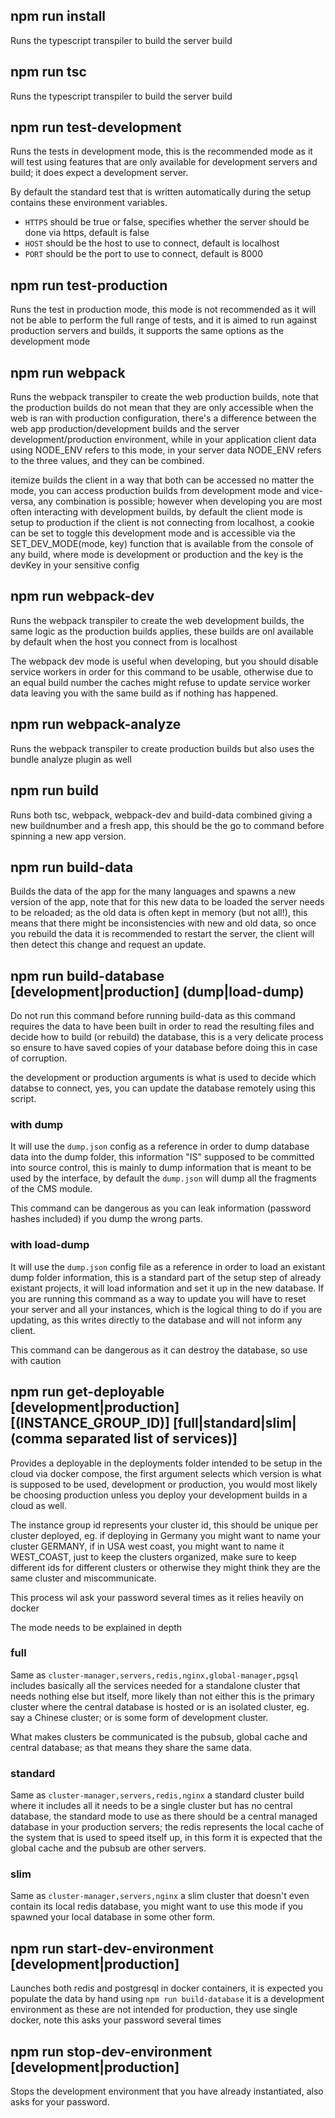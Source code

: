 ## npm run install

Runs the typescript transpiler to build the server build

## npm run tsc

Runs the typescript transpiler to build the server build

## npm run test-development

Runs the tests in development mode, this is the recommended mode as it will test using features that are only available for development servers and build; it does expect a development server.

By default the standard test that is written automatically during the setup contains these environment variables.

 - `HTTPS` should be true or false, specifies whether the server should be done via https, default is false
 - `HOST` should be the host to use to connect, default is localhost
 - `PORT` should be the port to use to connect, default is 8000

## npm run test-production

Runs the test in production mode, this mode is not recommended as it will not be able to perform the full range of tests, and it is aimed to run against production servers and builds, it supports the same options as the development mode

## npm run webpack

Runs the webpack transpiler to create the web production builds, note that the production builds do not mean that they are only accessible when the web is ran with production configuration, there's a difference between the web app production/development builds and the server development/production environment, while in your application client data using NODE_ENV refers to this mode, in your server data NODE_ENV refers to the three values, and they can be combined.

itemize builds the client in a way that both can be accessed no matter the mode, you can access production builds from development mode and vice-versa, any combination is possible; however when developing you are most often interacting with development builds, by default the client mode is setup to production if the client is not connecting from localhost, a cookie can be set to toggle this development mode and is accessible via the SET_DEV_MODE(mode, key) function that is available from the console of any build, where mode is development or production and the key is the devKey in your sensitive config

## npm run webpack-dev

Runs the webpack transpiler to create the web development builds, the same logic as the production builds applies, these builds are onl available by default when the host you connect from is localhost

The webpack dev mode is useful when developing, but you should disable service workers in order for this command to be usable, otherwise due to an equal build number the caches might refuse to update service worker data leaving you with the same build as if nothing has happened.

## npm run webpack-analyze

Runs the webpack transpiler to create production builds but also uses the bundle analyze plugin as well

## npm run build

Runs both tsc, webpack, webpack-dev and build-data combined giving a new buildnumber and a fresh app, this should be the go to command before spinning a new app version.

## npm run build-data

Builds the data of the app for the many languages and spawns a new version of the app, note that for this new data to be loaded the server needs to be reloaded; as the old data is often kept in memory (but not all!), this means that there might be inconsistencies with new and old data, so once you rebuild the data it is recommended to restart the server, the client will then detect this change and request an update.

## npm run build-database [development|production] (dump|load-dump)

Do not run this command before running build-data as this command requires the data to have been built in order to read the resulting files and decide how to build (or rebuild) the database, this is a very delicate process so ensure to have saved copies of your database before doing this in case of corruption.

the development or production arguments is what is used to decide which databse to connect, yes, you can update the database remotely using this script.

### with dump

It will use the `dump.json` config as a reference in order to dump database data into the dump folder, this information "IS" supposed to be committed into source control, this is mainly to dump information that is meant to be used by the interface, by default the `dump.json` will dump all the fragments of the CMS module.

This command can be dangerous as you can leak information (password hashes included) if you dump the wrong parts.

### with load-dump

It will use the `dump.json` config file as a reference in order to load an existant dump folder information, this is a standard part of the setup step of already existant projects, it will load information and set it up in the new database. If you are running this command as a way to update you will have to reset your server and all your instances, which is the logical thing to do if you are updating, as this writes directly to the database and will not inform any client.

This command can be dangerous as it can destroy the database, so use with caution

## npm run get-deployable [development|production] [(INSTANCE_GROUP_ID)] [full|standard|slim|(comma separated list of services)]

Provides a deployable in the deployments folder intended to be setup in the cloud via docker compose, the first argument selects which version is what is supposed to be used, development or production, you would most likely be choosing production unless you deploy your development builds in a cloud as well.

The instance group id represents your cluster id, this should be unique per cluster deployed, eg. if deploying in Germany you might want to name your cluster GERMANY, if in USA west coast, you might want to name it WEST_COAST, just to keep the clusters organized, make sure to keep different ids for different clusters or otherwise they might think they are the same cluster and miscommunicate.

This process wil ask your password several times as it relies heavily on docker

The mode needs to be explained in depth

### full

Same as `cluster-manager,servers,redis,nginx,global-manager,pgsql` includes basically all the services needed for a standalone cluster that needs nothing else but itself, more likely than not either this is the primary cluster where the central database is hosted or is an isolated cluster, eg. say a Chinese cluster; or is some form of development cluster.

What makes clusters be communicated is the pubsub, global cache and central database; as that means they share the same data.

### standard

Same as `cluster-manager,servers,redis,nginx` a standard cluster build where it includes all it needs to be a single cluster but has no central database, the standard mode to use as there should be a central managed database in your production servers; the redis represents the local cache of the system that is used to speed itself up, in this form it is expected that the global cache and the pubsub are other servers.

### slim

Same as `cluster-manager,servers,nginx` a slim cluster that doesn't even contain its local redis database, you might want to use this mode if you spawned your local database in some other form.

## npm run start-dev-environment [development|production]

Launches both redis and postgresql in docker containers, it is expected you populate the data by hand using `npm run build-database` it is a development environment as these are not intended for production, they use single docker, note this asks your password several times

## npm run stop-dev-environment [development|production]

Stops the development environment that you have already instantiated, also asks for your password.